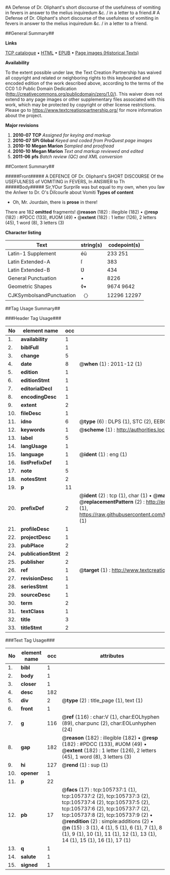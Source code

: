 #A Defense of Dr. Oliphant's short discourse of the usefulness of vomiting in fevers in answer to the melius inquiredum &c. / in a letter to a friend.#
A Defense of Dr. Oliphant's short discourse of the usefulness of vomiting in fevers in answer to the melius inquiredum &c. / in a letter to a friend.

##General Summary##

**Links**

[TCP catalogue](http://www.ota.ox.ac.uk/tcp/)  • 
[HTML](http://tei.it.ox.ac.uk/tcp/Texts-HTML/free/A37/A37413.html)  • 
[EPUB](http://tei.it.ox.ac.uk/tcp/Texts-EPUB/free/A37/A37413.epub) • 
[Page images (Historical Texts)](https://historicaltexts.jisc.ac.uk/eebo-17007721e)

**Availability**

To the extent possible under law, the Text Creation Partnership has waived all copyright and related or neighboring rights to this keyboarded and encoded edition of the work described above, according to the terms of the CC0 1.0 Public Domain Dedication (http://creativecommons.org/publicdomain/zero/1.0/). This waiver does not extend to any page images or other supplementary files associated with this work, which may be protected by copyright or other license restrictions. Please go to https://www.textcreationpartnership.org/ for more information about the project.

**Major revisions**

1. __2010-07__ __TCP__ *Assigned for keying and markup*
1. __2010-07__ __SPi Global__ *Keyed and coded from ProQuest page images*
1. __2010-10__ __Megan Marion__ *Sampled and proofread*
1. __2010-10__ __Megan Marion__ *Text and markup reviewed and edited*
1. __2011-06__ __pfs__ *Batch review (QC) and XML conversion*

##Content Summary##

#####Front#####
A DEFENCE OF Dr. Oliphant's SHORT DISCOƲRSE Of the USEFULNESS of VOMITING in FEVERS, In ANSWER to Th
#####Body#####
Sir,YOur Surpriſe was but equal to my own, when you ſaw the Anſwer to Dr. O's Diſcourſe about Vomiti
**Types of content**

  * Oh, Mr. Jourdain, there is **prose** in there!

There are 182 **omitted** fragments! 
 @__reason__ (182) : illegible (182)  •  @__resp__ (182) : #PDCC (133), #UOM (49)  •  @__extent__ (182) : 1 letter (126), 2 letters (45), 1 word (8), 3 letters (3)

**Character listing**


|Text|string(s)|codepoint(s)|
|---|---|---|
|Latin-1 Supplement|éû|233 251|
|Latin Extended-A|ſ|383|
|Latin Extended-B|Ʋ|434|
|General Punctuation|•|8226|
|Geometric Shapes|◊▪|9674 9642|
|CJKSymbolsandPunctuation|〈〉|12296 12297|

##Tag Usage Summary##

###Header Tag Usage###

|No|element name|occ|attributes|
|---|---|---|---|
|1.|__availability__|1||
|2.|__biblFull__|1||
|3.|__change__|5||
|4.|__date__|8| @__when__ (1) : 2011-12 (1)|
|5.|__edition__|1||
|6.|__editionStmt__|1||
|7.|__editorialDecl__|1||
|8.|__encodingDesc__|1||
|9.|__extent__|2||
|10.|__fileDesc__|1||
|11.|__idno__|6| @__type__ (6) : DLPS (1), STC (2), EEBO-CITATION (1), OCLC (1), VID (1)|
|12.|__keywords__|1| @__scheme__ (1) : http://authorities.loc.gov/ (1)|
|13.|__label__|5||
|14.|__langUsage__|1||
|15.|__language__|1| @__ident__ (1) : eng (1)|
|16.|__listPrefixDef__|1||
|17.|__note__|5||
|18.|__notesStmt__|2||
|19.|__p__|11||
|20.|__prefixDef__|2| @__ident__ (2) : tcp (1), char (1)  •  @__matchPattern__ (2) : ([0-9\-]+):([0-9IVX]+) (1), (.+) (1)  •  @__replacementPattern__ (2) : http://eebo.chadwyck.com/downloadtiff?vid=$1&page=$2 (1), https://raw.githubusercontent.com/textcreationpartnership/Texts/master/tcpchars.xml#$1 (1)|
|21.|__profileDesc__|1||
|22.|__projectDesc__|1||
|23.|__pubPlace__|2||
|24.|__publicationStmt__|2||
|25.|__publisher__|2||
|26.|__ref__|1| @__target__ (1) : http://www.textcreationpartnership.org/docs/. (1)|
|27.|__revisionDesc__|1||
|28.|__seriesStmt__|1||
|29.|__sourceDesc__|1||
|30.|__term__|2||
|31.|__textClass__|1||
|32.|__title__|3||
|33.|__titleStmt__|2||


###Text Tag Usage###

|No|element name|occ|attributes|
|---|---|---|---|
|1.|__bibl__|1||
|2.|__body__|1||
|3.|__closer__|1||
|4.|__desc__|182||
|5.|__div__|2| @__type__ (2) : title_page (1), text (1)|
|6.|__front__|1||
|7.|__g__|116| @__ref__ (116) : char:V (1), char:EOLhyphen (89), char:punc (2), char:EOLunhyphen (24)|
|8.|__gap__|182| @__reason__ (182) : illegible (182)  •  @__resp__ (182) : #PDCC (133), #UOM (49)  •  @__extent__ (182) : 1 letter (126), 2 letters (45), 1 word (8), 3 letters (3)|
|9.|__hi__|127| @__rend__ (1) : sup (1)|
|10.|__opener__|1||
|11.|__p__|22||
|12.|__pb__|17| @__facs__ (17) : tcp:105737:1 (1), tcp:105737:2 (2), tcp:105737:3 (2), tcp:105737:4 (2), tcp:105737:5 (2), tcp:105737:6 (2), tcp:105737:7 (2), tcp:105737:8 (2), tcp:105737:9 (2)  •  @__rendition__ (2) : simple:additions (2)  •  @__n__ (15) : 3 (1), 4 (1), 5 (1), 6 (1), 7 (1), 8 (1), 9 (1), 10 (1), 11 (1), 12 (1), 13 (1), 14 (1), 15 (1), 16 (1), 17 (1)|
|13.|__q__|1||
|14.|__salute__|1||
|15.|__signed__|1||

